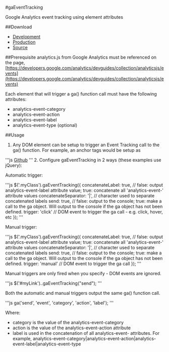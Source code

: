 #gaEventTracking

Google Analytics event tracking using element attributes


##Download

- [Development](https://raw.github.com/jgallen23/routie/master/dist/routie.js)
- [Production](https://raw.github.com/jgallen23/routie/master/dist/routie.min.js)
- [Source](https://github.com/jgallen23/routie)

##Prerequisite
analytics.js from Google Analytics must be referenced on the page, [https://developers.google.com/analytics/devguides/collection/analyticsjs/events](https://developers.google.com/analytics/devguides/collection/analyticsjs/events)

Each element that will trigger a ga() function call must have the following attributes:

- analytics-event-category
- analytics-event-action
- analytics-event-label
- analytics-event-type (optional)

##Usage
1. Any DOM element can be setup to trigger an Event Tracking call to the ga() function. For example, an anchor tags would be setup as

'''js
<a href="https://github.com/doniosjm/gaEventTracking" id="myLink" class="myClass" analytics-event-category="link" analytics-event-action="click" analytics-event-label="nav link" analytics-event-label="nav link" analytics-event-type="v1">Github</a>
'''
2. Configure gaEventTracking in 2 ways (these examples use jQuery):

Automatic trigger:

'''js
$('.myClass').gaEventTracking({
    concatenateLabel: true,     // false: output analytics-event-label attribute value; true: concatenate all 'analytics-event-' attribute values
    concatenateSeparator: '|',  // character used to separate concatenated labels
    send: true,                 // false: output to the console; true: make a call to the ga object. Will output to the console if the ga object has not been defined.
    trigger: 'click'            // DOM event to trigger the ga call - e.g. click, hover, etc
});
'''

Manual trigger:

'''js
$('.myClass').gaEventTracking({
    concatenateLabel: true,     // false: output analytics-event-label attribute value; true: concatenate all 'analytics-event-' attribute values
    concatenateSeparator: '|',  // character used to separate concatenated labels
    send: true,                 // false: output to the console; true: make a call to the ga object. Will output to the console if the ga object has not been defined.
    trigger: 'manual'            // DOM event to trigger the ga call
});
'''

Manual triggers are only fired when you specify - DOM events are ignored.

'''js
$('#myLink')..gaEventTracking("send");
'''

Both the automatic and manual triggers output the same ga() function call.

'''js
ga('send', 'event', 'category', 'action', 'label');
'''

Where:
- category is the value of the analytics-event-category
- action is the value of the analytics-event-action attribute
- label is used in the concatenation of all analytics-event- attributes. For example, analytics-event-category|analytics-event-action|analytics-event-label|analytics-event-type